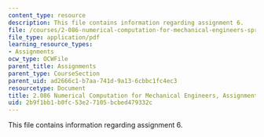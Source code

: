 ```yaml
---
content_type: resource
description: This file contains information regarding assignment 6.
file: /courses/2-086-numerical-computation-for-mechanical-engineers-spring-2013/2b9f1bb1b0fc53e27105bcbed479332c_MIT2_086S13_assignment6.pdf
file_type: application/pdf
learning_resource_types:
- Assignments
ocw_type: OCWFile
parent_title: Assignments
parent_type: CourseSection
parent_uid: ad2666c1-b7aa-741d-9a13-6cbbc1fc4ec3
resourcetype: Document
title: 2.086 Numerical Computation for Mechanical Engineers, Assignment 6
uid: 2b9f1bb1-b0fc-53e2-7105-bcbed479332c
---
```

This file contains information regarding assignment 6.

